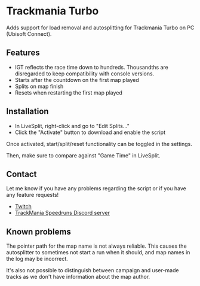 # Trackmania Turbo

Adds support for load removal and autosplitting for Trackmania Turbo on PC (Ubisoft Connect).

## Features

- IGT reflects the race time down to hundreds. Thousandths are disregarded to keep compatibility with console versions.
- Starts after the countdown on the first map played
- Splits on map finish
- Resets when restarting the first map played

## Installation

- In LiveSplit, right-click and go to "Edit Splits..."
- Click the "Activate" button to download and enable the script

Once activated, start/split/reset functionality can be toggled in the settings.

Then, make sure to compare against "Game Time" in LiveSplit.

## Contact

Let me know if you have any problems regarding the script or if you have any feature requests!

- [Twitch](https://www.twitch.tv/voyager006)
- [TrackMania Speedruns Discord server](https://discord.com/invite/yJ4G4r6)

## Known problems

The pointer path for the map name is not always reliable. This causes the autosplitter to sometimes not start a run when it should, and map names in the log may be incorrect.

It's also not possible to distinguish between campaign and user-made tracks as we don't have information about the map author.
